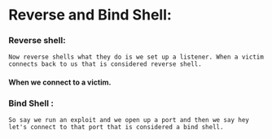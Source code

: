 # Reverse and Bind Shell:

### Reverse shell:
  ` Now reverse shells what they do is we set up a listener.
    When a victim connects back to us that is considered reverse shell. `

 ####  When we connect to a victim.
 ### Bind Shell :
  ` So say we run an exploit and we open up a port and then we say hey let's connect to that port that is
  considered a bind shell. `
